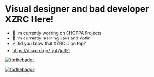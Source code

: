 # Visual designer and bad developer XZRC Here!

- 🔭 I’m currently working on CHOPPA Projects
- 🌱 I’m currently learning Java and Kotlin
- ⚡ Did you know that XZRC is on top?
- https://discord.gg/Tjqt7ju3Et

[![forthebadge](https://forthebadge.com/images/badges/mom-made-pizza-rolls.svg)](https://forthebadge.com)

[![forthebadge](https://forthebadge.com/images/badges/works-on-my-machine.svg)](https://forthebadge.com)
